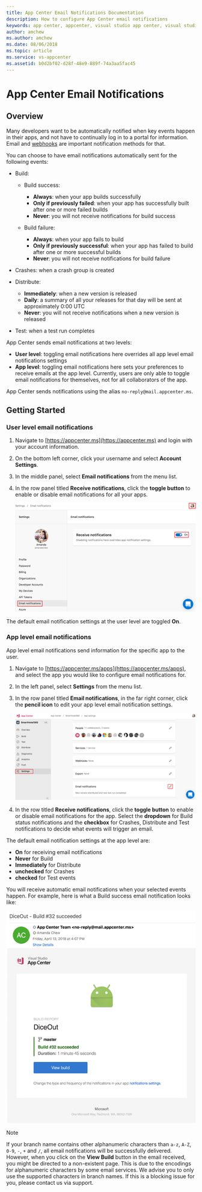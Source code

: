 ```yaml
---
title: App Center Email Notifications Documentation
description: How to configure App Center email notifications
keywords: app center, appcenter, visual studio app center, visual studio appcenter, email, email notifications, build status, build, crashes, crash, distribute, diagnostics, crash groups, crash group, new app version released, new crash group, test, test run, test run completed, test run complete
author: amchew
ms.author: amchew
ms.date: 08/06/2018
ms.topic: article
ms.service: vs-appcenter
ms.assetid: b0d2bf02-d28f-48e9-889f-74a3aa5fac45
---
```


# App Center Email Notifications
## Overview

Many developers want to be automatically notified when key events happen in their apps, and not have to continually log in to a portal for information. Email and [webhooks](https://docs.microsoft.com/appcenter/dashboard/webhooks/) are important notification methods for that.

You can choose to have email notifications automatically sent for the following events:

- Build: 
  - Build success:
    - **Always**: when your app builds successfully
    - **Only if previously failed**: when your app has successfully built after one or more failed builds
    - **Never**: you will not receive notifications for build success

  - Build failure:
    - **Always**: when your app fails to build
    - **Only if previously successful**: when your app has failed to build after one or more successful builds
    - **Never**: you will not receive notifications for build failure

- Crashes: when a crash group is created
- Distribute: 
    - **Immediately**: when a new version is released
    - **Daily**: a summary of all your releases for that day will be sent at approximately 0:00 UTC
    - **Never**: you will not receive notifications when a new version is released
- Test: when a test run completes

App Center sends email notifications at two levels:  
  - **User level**: toggling email notifications here overrides all app level email notifications settings
  - **App level**: toggling email notifications here sets your preferences to receive emails at the app level. Currently, users are only able to toggle email notifications for themselves, not for all collaborators of the app.

App Center sends notifications using the alias `no-reply@mail.appcenter.ms`.

## Getting Started

### User level email notifications

1. Navigate to [https://appcenter.ms](https://appcenter.ms) and login with your account information.

2. On the bottom left corner, click your username and select **Account Settings**.

3. In the middle panel, select **Email notifications** from the menu list.

4. In the row panel titled **Receive notifications**, click the **toggle button** to enable or disable email notifications for all your apps.

    ![How to configure email notifications at the user level](media/configureEmailNotificationUser.png)

The default email notification settings at the user level are toggled **On**.

### App level email notifications

App level email notifications send information for the specific app to the user.

1. Navigate to [https://appcenter.ms/apps](https://appcenter.ms/apps), and select the app you would like to configure email notifications for.

2. In the left panel, select **Settings** from the menu list.

3. In the row panel titled **Email notifications**, in the far right corner, click the **pencil icon** to edit your app level email notification settings.

    ![How to configure email notifications at the app level](media/configureEmailNotificationApp.png)

4. In the row titled **Receive notifications**, click the **toggle button** to enable or disable email notifications for the app. Select the **dropdown** for Build status notifications and the **checkbox** for Crashes, Distribute and Test notifications to decide what events will trigger an email.

The default email notification settings at the app level are:
  - **On** for receiving email notifications
  - **Never** for Build
  - **Immediately** for Distribute
  - **unchecked** for Crashes
  - **checked** for Test events

You will receive automatic email notifications when your selected events happen. For example, here is what a Build success email notification looks like:

![Email notification for a successful build](media/emailSuccessfulBuild.png)

> [!NOTE]
> If your branch name contains other alphanumeric characters than `a-z`, `A-Z`, `0-9`, `-`, `+` and `/`, all email notifications will be successfully delivered. However, when you click on the **View Build** button in the email received, you might be directed to a non-existent page. This is due to the encodings for alphanumeric characters by some email services. We advise you to only use the supported characters in branch names. If this is a blocking issue for you, please contact us via support.
